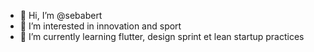 - 👋 Hi, I’m @sebabert
- 👀 I’m interested in innovation and sport
- 🌱 I’m currently learning flutter, design sprint et lean startup practices

<!---
sebabert/sebabert is a ✨ special ✨ repository because its `README.md` (this file) appears on your GitHub profile.
You can click the Preview link to take a look at your changes.
--->

